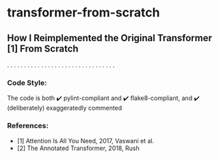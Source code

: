 # transformer-from-scratch
## How I Reimplemented the Original Transformer [1] From Scratch
. . . . . . . . . . . . . . . . . . . . . . . . . . . . . . . . 

### Code Style:
The code is both :heavy_check_mark: pylint-compliant and :heavy_check_mark: flake8-compliant, and :heavy_check_mark: (deliberately) exaggeratedly commented

### References:
- [1] Attention Is All You Need, 2017, Vaswani et al.
- [2] The Annotated Transformer, 2018, Rush
